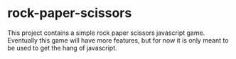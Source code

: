 # rock-paper-scissors

This project contains a simple rock paper scissors javascript game. Eventually this game will have more features, but for now it is only meant to be used to get the hang of javascript.
